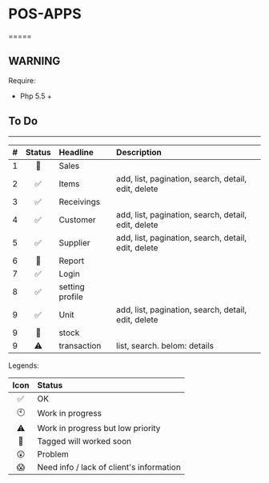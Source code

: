 # POS-APPS
=====

WARNING
--------------
Require:
- Php 5.5 +

## To Do
------------------------
|#  |Status              |Headline|Description|
|:-:|:----:              |:-------|:----------|
|1|:round_pushpin:|Sales||
|2|:white_check_mark:|Items|add, list, pagination, search, detail, edit, delete|
|3|:white_check_mark:|Receivings||
|4|:white_check_mark:|Customer|add, list, pagination, search, detail, edit, delete|
|5|:white_check_mark:|Supplier|add, list, pagination, search, detail, edit, delete|
|6|:round_pushpin:|Report||
|7|:white_check_mark:|Login||
|8|:white_check_mark:|setting profile||
|9|:white_check_mark:|Unit|add, list, pagination, search, detail, edit, delete|
|9|:round_pushpin:|stock||
|9|:warning:|transaction|list, search. belom: details|


Legends:

|Icon              |Status                                  |
|:----------------:|:---------------------------------------|
|:white_check_mark:|OK                                      |
|:clock10:         |Work in progress                        |
|:warning:         |Work in progress but low priority       |
|:round_pushpin:   |Tagged will worked soon                 |
|:astonished:      |Problem                                 |
|:scream:          |Need info / lack of client's information|
